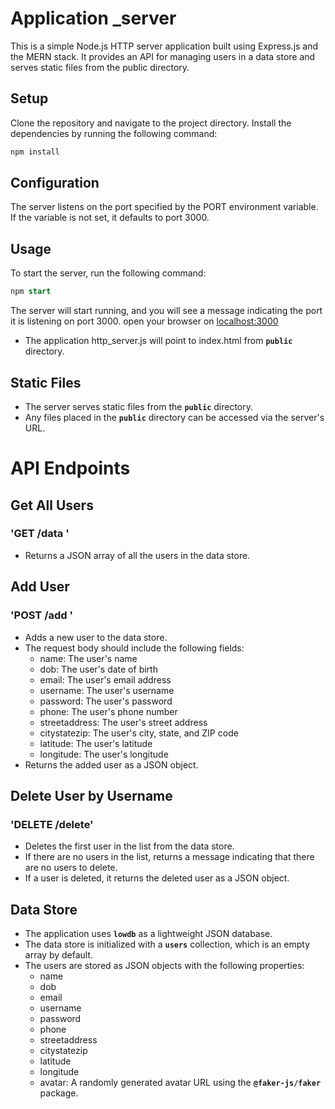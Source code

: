 <!-- @format -->

# Application \_server

This is a simple Node.js HTTP server application built using Express.js and the MERN stack. It provides an API for managing users in a data store and serves static files from the public directory.

## Setup
Clone the repository and navigate to the project directory.
Install the dependencies by running the following command:
```javaScript 
npm install
```
## Configuration
The server listens on the port specified by the PORT environment variable. If the variable is not set, it defaults to port 3000.

## Usage
To start the server, run the following command:
```sql
npm start
```
The server will start running, and you will see a message indicating the port it is listening on port 3000.
open your browser on 
[localhost:3000](http://localhost:3000/)
* The application http_server.js will point to index.html from **`public`** directory.
## Static Files
* The server serves static files from the **`public`** directory.
* Any files placed in the **`public`** directory can be accessed via the server's URL.


# API Endpoints
## Get All Users
 ### 'GET /data '
  * Returns a JSON array of all the users in the data store.

## Add User
 ### 'POST /add '
  * Adds a new user to the data store.
  * The request body should include the following fields:
      * name: The user's name
      * dob: The user's date of birth
      * email: The user's email address
      * username: The user's username
      * password: The user's password
      * phone: The user's phone number
      * streetaddress: The user's street address
      * citystatezip: The user's city, state, and ZIP code
      * latitude: The user's latitude
      * longitude: The user's longitude
* Returns the added user as a JSON object.
## Delete User by Username
### 'DELETE /delete'
* Deletes the first user in the list from the data store.
* If there are no users in the list, returns a message indicating that there are no users to delete.
* If a user is deleted, it returns the deleted user as a JSON object.
## Data Store
* The application uses **`lowdb`** as a lightweight JSON database.
* The data store is initialized with a **`users`** collection, which is an empty array by default.
* The users are stored as JSON objects with the following properties:
    * name
    * dob
    * email
    * username
    * password
    * phone
    * streetaddress
    * citystatezip
    * latitude
    * longitude
    * avatar: A randomly generated avatar URL using the **`@faker-js/faker`** package.

